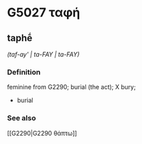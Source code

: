 # G5027 ταφή

## taphḗ

_(taf-ay' | ta-FAY | ta-FAY)_

### Definition

feminine from G2290; burial (the act); X bury; 

- burial

### See also

[[G2290|G2290 θάπτω]]
